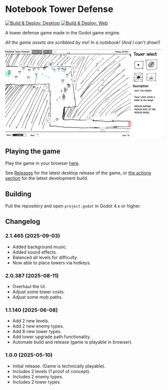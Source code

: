 # Notebook Tower Defense
[![Build & Deploy: Desktop](https://github.com/OzuYatamutsu/notebook-tower-defense/actions/workflows/deploy-desktop.yml/badge.svg)](https://github.com/OzuYatamutsu/notebook-tower-defense/actions/workflows/deploy-desktop.yml) [![Build & Deploy: Web](https://github.com/OzuYatamutsu/notebook-tower-defense/actions/workflows/deploy.yml/badge.svg)](https://github.com/OzuYatamutsu/notebook-tower-defense/actions/workflows/deploy-web.yml)

A tower defense game made in the Godot game engine.

_All the game assets are scribbled by me! In a notebook! (And I can’t draw!)_

![](readme_assets/screenshot1.png)

## Playing the game
Play the game in your browser [here](https://ozuyatamutsu.github.io/notebook-tower-defense/).

See [Releases](https://github.com/OzuYatamutsu/notebook-tower-defense/releases) for the latest desktop release of the game,
or [the actions section](https://github.com/OzuYatamutsu/notebook-tower-defense/actions/workflows/deploy-desktop.yml)
for the latest development build.

## Building

Pull the repository and open `project.godot` in Godot 4.x or higher.

## Changelog

### 2.1.465 (2025-09-03)

- Added background music.
- Added sound effects.
- Balanced all levels for difficulty.
- Now able to place towers via hotkeys.

### 2.0.387 (2025-08-11)

- Overhaul the UI.
- Adjust some tower costs.
- Adjust some mob paths.

### 1.1.140 (2025-06-08)

- Add 2 new levels.
- Add 2 new enemy types.
- Add 8 new tower types.
- Add tower upgrade path functionality.
- Automate build and release (game is playable in browser).

### 1.0.0 (2025-05-10)

- Initial release. (Game is technically playable).
- Includes 2 levels (1 proof of concept).
- Includes 2 enemy types.
- Includes 2 tower types.

